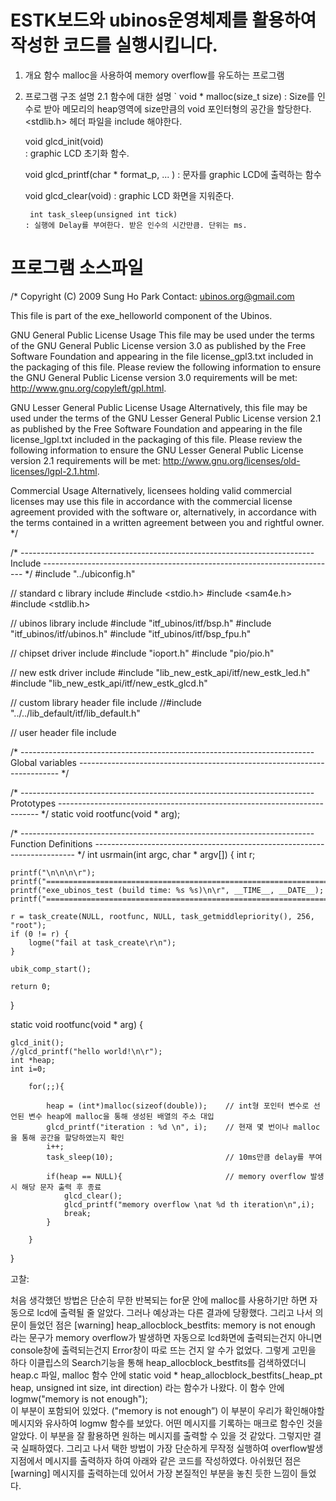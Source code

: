 # ESTK보드와 ubinos운영체제를 활용하여 작성한 코드를 실행시킵니다.


1. 개요
함수 malloc을 사용하여 memory overflow를 유도하는 프로그램 

2. 프로그램 구조 설명
	2.1 함수에 대한 설명
` 	void * malloc(size_t size)
	  : Size를 인수로 받아 메모리의 heap영역에 size만큼의 void 포인터형의 공간을 할당한다.
	  <stdlib.h> 헤더 파일을 include 해야한다.
    
    
     void glcd_init(void)	
    : graphic LCD 초기화 함수. 
    
    
    void glcd_printf(char * format_p, ... )	
    : 문자를 graphic LCD에 출력하는 함수
    
    
    void glcd_clear(void)
	   : graphic LCD 화면을 지워준다.
     
     
	    int task_sleep(unsigned int tick)
	   : 실행에 Delay를 부여한다. 받은 인수의 시간만큼. 단위는 ms.


# 프로그램 소스파일
/*
  Copyright (C) 2009 Sung Ho Park
  Contact: ubinos.org@gmail.com

  This file is part of the exe_helloworld component of the Ubinos.

  GNU General Public License Usage
  This file may be used under the terms of the GNU
  General Public License version 3.0 as published by the Free Software
  Foundation and appearing in the file license_gpl3.txt included in the
  packaging of this file. Please review the following information to
  ensure the GNU General Public License version 3.0 requirements will be
  met: http://www.gnu.org/copyleft/gpl.html.

  GNU Lesser General Public License Usage
  Alternatively, this file may be used under the terms of the GNU Lesser
  General Public License version 2.1 as published by the Free Software
  Foundation and appearing in the file license_lgpl.txt included in the
  packaging of this file. Please review the following information to
  ensure the GNU Lesser General Public License version 2.1 requirements
  will be met: http://www.gnu.org/licenses/old-licenses/lgpl-2.1.html.

  Commercial Usage
  Alternatively, licensees holding valid commercial licenses may
  use this file in accordance with the commercial license agreement
  provided with the software or, alternatively, in accordance with the
  terms contained in a written agreement between you and rightful owner.
*/

/* -------------------------------------------------------------------------
	Include
 ------------------------------------------------------------------------- */
#include "../ubiconfig.h"

// standard c library include
#include <stdio.h>
#include <sam4e.h>
#include <stdlib.h>

// ubinos library include
#include "itf_ubinos/itf/bsp.h"
#include "itf_ubinos/itf/ubinos.h"
#include "itf_ubinos/itf/bsp_fpu.h"

// chipset driver include
#include "ioport.h"
#include "pio/pio.h"

// new estk driver include
#include "lib_new_estk_api/itf/new_estk_led.h"
#include "lib_new_estk_api/itf/new_estk_glcd.h"

// custom library header file include
//#include "../../lib_default/itf/lib_default.h"

// user header file include

/* -------------------------------------------------------------------------
	Global variables
 ------------------------------------------------------------------------- */

/* -------------------------------------------------------------------------
	Prototypes
 ------------------------------------------------------------------------- */
static void rootfunc(void * arg);


/* -------------------------------------------------------------------------
	Function Definitions
 ------------------------------------------------------------------------- */
int usrmain(int argc, char * argv[]) {
	int r;

	printf("\n\n\n\r");
	printf("================================================================================\n\r");
	printf("exe_ubinos_test (build time: %s %s)\n\r", __TIME__, __DATE__);
	printf("================================================================================\n\r");

	r = task_create(NULL, rootfunc, NULL, task_getmiddlepriority(), 256, "root");
	if (0 != r) {
		logme("fail at task_create\r\n");
	}

	ubik_comp_start();

	return 0;
}

static void rootfunc(void * arg) {

	glcd_init();
	//glcd_printf("hello world!\n\r");
	int *heap;
	int i=0;

		for(;;){

			heap = (int*)malloc(sizeof(double));	// int형 포인터 변수로 선언된 변수 heap에 malloc을 통해 생성된 배열의 주소 대입
			glcd_printf("iteration : %d \n", i);	// 현재 몇 번이나 malloc을 통해 공간을 할당하였는지 확인
			i++;
			task_sleep(10);							// 10ms만큼 delay를 부여

			if(heap == NULL){ 						// memory overflow 발생 시 해당 문자 출력 후 종료
				glcd_clear();
				glcd_printf("memory overflow \nat %d th iteration\n",i);
				break;
			}

		}
}






고찰: 

처음 생각했던 방법은 단순히 무한 반복되는 for문 안에 malloc를 사용하기만 하면 자동으로 lcd에 출력될 줄 알았다. 그러나 예상과는 다른 결과에 당황했다. 그리고 나서 의문이 들었던 점은 
[warning] heap_allocblock_bestfits: memory is not enough 라는 문구가 memory overflow가 발생하면 자동으로 lcd화면에 출력되는건지 아니면 console창에 출력되는건지 Error창이 따로 뜨는 건지 알 수가 없었다. 그렇게 고민을 하다 이클립스의 Search기능을 통해 heap_allocblock_bestfits를 검색하였더니 heap.c 파일,  malloc 함수 안에 
static void * heap_allocblock_bestfits(_heap_pt heap, unsigned int size, int direction) 라는 함수가 나왔다. 이 함수 안에  logmw("memory is not enough");  
이 부분이 포함되어 있었다. ("memory is not enough”)  이 부분이 우리가 확인해야할 메시지와 유사하여 logmw 함수를 보았다. 어떤 메시지를 기록하는 매크로 함수인 것을 알았다. 이 부분을 잘 활용하면 원하는 메시지를 출력할 수 있을 것 같았다. 그렇지만 결국 실패하였다. 그리고 나서 택한 방법이 가장 단순하게 무작정 실행하여 overflow발생 지점에서 메시지를 출력하자 하여 아래와 같은 코드를 작성하였다. 아쉬웠던 점은 [warning] 메시지를 출력하는데 있어서 가장 본질적인 부분을 놓친 듯한 느낌이 들었다.

